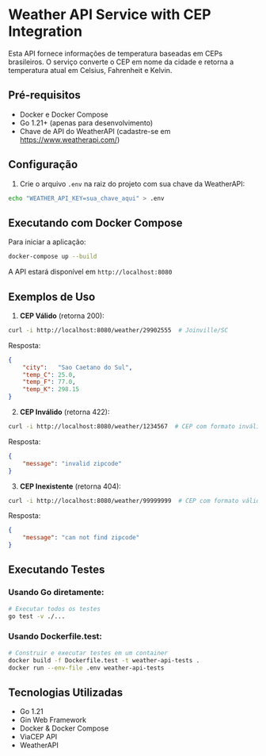 # Weather API Service with CEP Integration

Esta API fornece informações de temperatura baseadas em CEPs brasileiros. O serviço converte o CEP em nome da cidade e retorna a temperatura atual em Celsius, Fahrenheit e Kelvin.

## Pré-requisitos

- Docker e Docker Compose
- Go 1.21+ (apenas para desenvolvimento)
- Chave de API do WeatherAPI (cadastre-se em https://www.weatherapi.com/)

## Configuração

1. Crie o arquivo `.env` na raiz do projeto com sua chave da WeatherAPI:
```bash
echo "WEATHER_API_KEY=sua_chave_aqui" > .env
```

## Executando com Docker Compose

Para iniciar a aplicação:
```bash
docker-compose up --build
```

A API estará disponível em `http://localhost:8080`

## Exemplos de Uso

1. **CEP Válido** (retorna 200):
```bash
curl -i http://localhost:8080/weather/29902555  # Joinville/SC
```
Resposta:
```json
{
    "city":   "Sao Caetano do Sul",
    "temp_C": 25.0,
    "temp_F": 77.0,
    "temp_K": 298.15
}
```

2. **CEP Inválido** (retorna 422):
```bash
curl -i http://localhost:8080/weather/1234567  # CEP com formato inválido
```
Resposta:
```json
{
    "message": "invalid zipcode"
}
```

3. **CEP Inexistente** (retorna 404):
```bash
curl -i http://localhost:8080/weather/99999999  # CEP com formato válido mas inexistente
```
Resposta:
```json
{
    "message": "can not find zipcode"
}
```

## Executando Testes

### Usando Go diretamente:

```bash
# Executar todos os testes
go test -v ./...
```

### Usando Dockerfile.test:

```bash
# Construir e executar testes em um container
docker build -f Dockerfile.test -t weather-api-tests .
docker run --env-file .env weather-api-tests
```

## Tecnologias Utilizadas

- Go 1.21
- Gin Web Framework
- Docker & Docker Compose
- ViaCEP API
- WeatherAPI